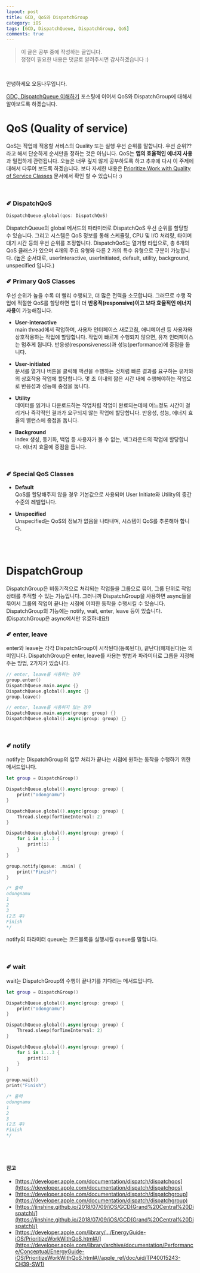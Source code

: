 ```yaml
---
layout: post
title: GCD, QoS와 DispatchGroup
category: iOS
tags: [GCD, DispatchQueue, DispatchGroup, QoS]
comments: true
---
```

>이 글은 공부 중에 작성하는 글입니다.       
>정정이 필요한 내용은 댓글로 알려주시면 감사하겠습니다 :)

<br>

안녕하세요 오동나무입니다.  <br>

[GDC, DispatchQueue 이해하기]() 포스팅에 이어서 QoS와 DispatchGroup에 대해서 알아보도록 하겠습니다.


# QoS (Quality of service)
QoS는 작업에 적용할 서비스의 Quality 또는 실행 우선 순위를 말합니다. 우선 순위?? 라고 해서 단순하게 순서만을 정하는 것은 아닙니다. QoS는 **앱의 효율적인 에너지 사용**과 밀접하게 관련됩니다. 오늘은 너무 깊지 않게 공부하도록 하고 추후에 다시 이 주제에 대해서 다루어 보도록 하겠습니다. 보다 자세한 내용은 [Prioritize Work with Quality of Service Classes](https://developer.apple.com/library/archive/documentation/Performance/Conceptual/EnergyGuide-iOS/PrioritizeWorkWithQoS.html#//apple_ref/doc/uid/TP40015243-CH39-SW1) 문서에서 확인 할 수 있습니다 :)

<br>

### ✐ DispatchQoS
```swift
DispatchQueue.global(qos: DispatchQoS)
```
DispatchQueue의 global 메서드의 파라미터로  DispatchQoS 우선 순위를 할당할 수 있습니다. 그리고 시스템은 QoS 정보를 통해 스케쥴링, CPU 및 I/O 처리량, 타이머 대기 시간 등의 우선 순위를 조정합니다. DispatchQoS는 열거형 타입으로, 총 6개의 QoS 클래스가 있으며 4개의 주요 유형와 다른 2 개의 특수 유형으로 구분이 가능합니다. (높은 순서대로, userInteractive, userInitiated, default, utility, background, unspecified 입니다.)
<br>

### ✐ Primary QoS Classes

우선 순위가 높을 수록 더 빨리 수행되고, 더 많은 전력을 소모합니다. 그러므로 수행 작업에  적절한  QoS를 할당하면 앱이 더 **반응적(responsive)이고 보다 효율적인 에너지 사용**이 가능해집니다.

- **User-interactive**           
main thread에서 작업하며, 사용자 인터페이스 새로고침, 애니메이션  등 사용자와 상호작용하는 작업에  할당합니다. 작업이  빠르게 수행되지  않으면, 유저 인터페이스는 멈추게 됩니다. 반응성(responsiveness)과 성능(performance)에 중점을 둡니다.

- **User-initiated**         
문서를 열거나 버튼을 클릭해 액션을 수행하는 것처럼 빠른 결과를 요구하는 유저와의 상호작용 작업에 할당합니다. 몇 초  이내의 짧은  시간 내에 수행해야하는  작업으로 반응성과 성능에 중점을 둡니다.

- **Utility**          
데이터를 읽거나 다운로드하는 작업처럼 작업이 완료되는데에 어느정도  시간이 걸리거나 즉각적인 결과가 요구되지 않는 작업에 할당합니다. 반응성, 성능, 에너지 효율의 밸런스에 중점을 둡니다.

- **Background**          
index 생성, 동기화,  백업 등 사용자가 볼 수  없는, 백그라운드의 작업에 할당합니다. 에너지 효율에 중점을 둡니다.

<br>

### ✐ Special QoS Classes
- **Default**        
QoS를 할당해주지 않을 경우 기본값으로 사용되며 User Initiate와 Utility의 중간 수준의 레벨입니다.

- **Unspecified**          
Unspecified는 QoS의 정보가 없음을 나타내며, 시스템이 QoS를 추론해야 합니다.


<br>
<br>

# DispatchGroup
DispatchGroup은 비동기적으로 처리되는 작업들을 그룹으로 묶어, 그룹 단위로 작업 상태를 추적할 수 있는 기능입니다. 그러니까 DispatchGroup을 사용하면 async들을 묶어서 그룹의 작업이 끝나는 시점에 어떠한 동작을 수행시킬 수 있습니다. DispatchGroup의 기능에는 notify, wait, enter, leave 등이 있습니다. (DispatchGroup은 async에서만 유효하네요!)
<br>

### ✐ enter, leave
enter와 leave는 각각 DispatchGroup이 시작된다(등록된다), 끝난다(해제된다)는 의미입니다. DispatchGroup은 enter, leave를 사용는 방법과 파라미터로 그룹을 지정해주는 방법, 2가지가 있습니다.

```swift
// enter, leave를 사용하는 경우
group.enter()
DispatchQueue.main.async {}
DispatchQueue.global().async {}
group.leave()

// enter, leave를 사용하지 않는 경우
DispatchQueue.main.async(group: group) {}
DispatchQueue.global().async(group: group) {}
```
<br>

### ✐ notify
notify는 DispatchGroup의 업무 처리가 끝나는 시점에 원하는 동작을 수행하기 위한 메서드입니다.

```swift
let group = DispatchGroup()

DispatchQueue.global().async(group: group) {
    print("odongnamu")
}

DispatchQueue.global().async(group: group) {
    Thread.sleep(forTimeInterval: 2)
}

DispatchQueue.global().async(group: group) {
    for i in 1...3 {
        print(i)
    }
}

group.notify(queue: .main) {
    print("Finish")
}

/* 출력
odongnamu
1
2
3
(2초 후)
Finish
*/
```

notify의 파라미터 queue는 코드블록을 실행시킬 queue를 말합니다.

<br>

### ✐ wait
wait는 DispatchGroup의 수행이 끝나기를 기다리는 메서드입니다.

```swift
let group = DispatchGroup()

DispatchQueue.global().async(group: group) {
    print("odongnamu")
}

DispatchQueue.global().async(group: group) {
    Thread.sleep(forTimeInterval: 2)
}

DispatchQueue.global().async(group: group) {
    for i in 1...3 {
        print(i)
    }
}

group.wait()
print("Finish")

/* 출력
odongnamu
1
2
3
(2초 후)
Finish
*/
```

<br>
<br>


#### 참고
- [https://developer.apple.com/documentation/dispatch/dispatchqos](https://developer.apple.com/documentation/dispatch/dispatchqos)
- [https://developer.apple.com/documentation/dispatch/dispatchgroup](https://developer.apple.com/documentation/dispatch/dispatchgroup)
- [https://jinshine.github.io/2018/07/09/iOS/GCD(Grand%20Central%20Dispatch)/](https://jinshine.github.io/2018/07/09/iOS/GCD(Grand%20Central%20Dispatch)/)
- [https://developer.apple.com/library/.../EnergyGuide-iOS/PrioritizeWorkWithQoS.html#/](https://developer.apple.com/library/archive/documentation/Performance/Conceptual/EnergyGuide-iOS/PrioritizeWorkWithQoS.html#//apple_ref/doc/uid/TP40015243-CH39-SW1)

<br>
<br>
